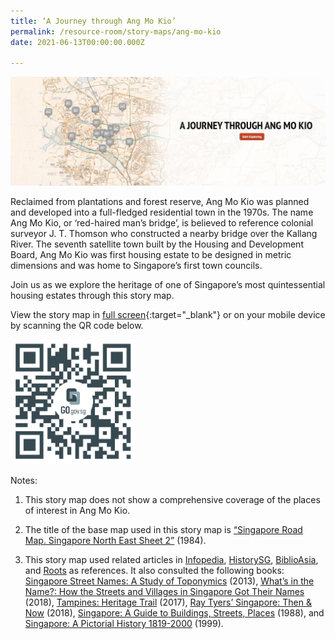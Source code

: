 ```yaml
---
title: ‘A Journey through Ang Mo Kio’
permalink: /resource-room/story-maps/ang-mo-kio
date: 2021-06-13T00:00:00.000Z

---
```



<img src="/images/storymap-image-ang-mo-kio.png" alt="storymap-ang-mo-kio"/>

Reclaimed from plantations and forest reserve, Ang Mo Kio was planned and developed into a full-fledged residential town in the 1970s. The name Ang Mo Kio, or ‘red-haired man’s bridge’, is believed to reference colonial surveyor J. T. Thomson who constructed a nearby bridge over the Kallang River.  The seventh satellite town built by the Housing and Development Board, Ang Mo Kio was first housing estate to be designed in metric dimensions and was home to Singapore’s first town councils. 

Join us as we explore the heritage of one of Singapore’s most quintessential housing estates through this story map.

View the story map in [full screen](https://uploads.knightlab.com/storymapjs/04f5c05311b7e48aadefd0cdd269c308/ang-mo-kio/index.html){:target="_blank"} or on your mobile device by scanning the QR code below.

<img src="/images/qr-code-storymap-ang-mo-kio.png" alt="qr-code-storymap-ang-mo-kio" style="width:200px;" />

Notes:

1. This story map does not show a comprehensive coverage of the places of interest in Ang Mo Kio.

2. The title of the base map used in this story map is [“Singapore Road Map. Singapore North East Sheet 2”](https://www.nas.gov.sg/archivesonline/maps_building_plans/record-details/fb5d8a39-115c-11e3-83d5-0050568939ad) (1984).

3. This story map used related articles in [Infopedia](https://eresources.nlb.gov.sg/infopedia/), [HistorySG](http://eresources.nlb.gov.sg/history), [BiblioAsia](https://www.nlb.gov.sg/Browse/BiblioAsia.aspx), and [Roots](https://www.roots.sg/) as references. It also consulted the following books: [Singapore Street Names: A Study of Toponymics](https://eservice.nlb.gov.sg/item_holding.aspx?bid=200123850) (2013), [What’s in the Name?: How the Streets and Villages in Singapore Got Their Names](https://eservice.nlb.gov.sg/item_holding.aspx?bid=202924449) (2018), [Tampines: Heritage Trail](https://eservice.nlb.gov.sg/item_holding.aspx?bid=203136712) (2017), [Ray Tyers’ Singapore: Then & Now](https://eservice.nlb.gov.sg/item_holding.aspx?bid=203784837) (2018), [Singapore: A Guide to Buildings, Streets, Places](http://eservice.nlb.gov.sg/item_holding.aspx?bid=4712298) (1988), and [Singapore: A Pictorial History 1819-2000](http://eservice.nlb.gov.sg/item_holding.aspx?bid=9651676) (1999).
